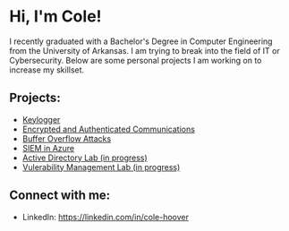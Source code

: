 <h1>Hi, I'm Cole! </h1>

<p> I recently graduated with a Bachelor's Degree in Computer Engineering from the University of Arkansas. I am trying to break into the field of IT or Cybersecurity. Below are some personal projects I am working on to increase my skillset. </p>

<h2>Projects:</h2>

  - [Keylogger](https://github.com/colehoover/Keylogger)
  - [Encrypted and Authenticated Communications](https://github.com/colehoover/Encrypted-and-Authenticated-Communications)
  - [Buffer Overflow Attacks](https://github.com/colehoover/Buffer-Overflow-Attacks)
  - [SIEM in Azure](https://github.com/colehoover/SIEM-in-Azure) 
  - [Active Directory Lab (in progress)](https://github.com/colehoover/ActiveDirectoryLab) 
  - [Vulerability Management Lab (in progress)](https://github.com/colehoover/VulnerabilityManagementLab) 

  

<h2> Connect with me:</h2>

- LinkedIn: https://linkedin.com/in/cole-hoover


<!--
Here are some ideas to get you started:

- 🔭 I’m currently working on ...
- 🌱 I’m currently learning ...
- 👯 I’m looking to collaborate on ...
- 🤔 I’m looking for help with ...
- 💬 Ask me about ...
- 📫 How to reach me: ...
- 😄 Pronouns: ...
- ⚡ Fun fact: ...
-->
